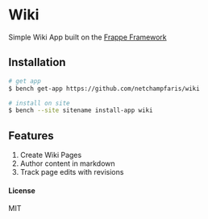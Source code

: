 # Wiki

Simple Wiki App built on the [Frappe Framework](https://frappeframework.com)

## Installation

```bash
# get app
$ bench get-app https://github.com/netchampfaris/wiki

# install on site
$ bench --site sitename install-app wiki
```

## Features

1. Create Wiki Pages
2. Author content in markdown
3. Track page edits with revisions

#### License

MIT
